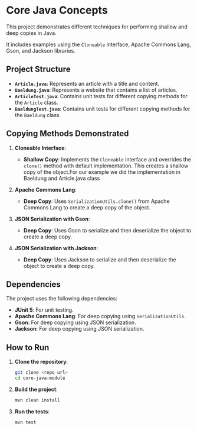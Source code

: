 # Core Java Concepts

This project demonstrates different techniques for performing shallow and deep copies in Java.

It includes examples using the `Cloneable` interface, Apache Commons Lang, Gson, and Jackson libraries.

## Project Structure

- **`Article.java`**: Represents an article with a title and content.
- **`Baeldung.java`**: Represents a website that contains a list of articles.
- **`ArticleTest.java`**: Contains unit tests for different copying methods for the `Article` class.
- **`BaeldungTest.java`**: Contains unit tests for different copying methods for the `Baeldung` class.

## Copying Methods Demonstrated

1. **Cloneable Interface**:
    - **Shallow Copy**: Implements the `Cloneable` interface and overrides the `clone()` method with default implementation. This creates a shallow copy of the object.For our example we did the implementation in Baeldung and Article.java class

2. **Apache Commons Lang**:
    - **Deep Copy**: Uses `SerializationUtils.clone()` from Apache Commons Lang to create a deep copy of the object.

3. **JSON Serialization with Gson**:
    - **Deep Copy**: Uses Gson to serialize and then deserialize the object to create a deep copy.

4. **JSON Serialization with Jackson**:
    - **Deep Copy**: Uses Jackson to serialize and then deserialize the object to create a deep copy.

## Dependencies

The project uses the following dependencies:

- **JUnit 5**: For unit testing.
- **Apache Commons Lang**: For deep copying using `SerializationUtils`.
- **Gson**: For deep copying using JSON serialization.
- **Jackson**: For deep copying using JSON serialization.

## How to Run

1. **Clone the repository**:
    ```bash
    git clone <repo url>
    cd core-java-module
    ```

2. **Build the project**:
    ```bash
    mvn clean install
    ```

3. **Run the tests**:
    ```bash
    mvn test
    ```
